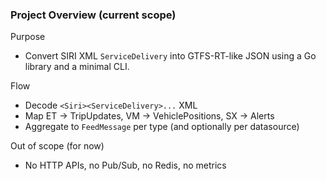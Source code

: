 ### Project Overview (current scope)

Purpose
- Convert SIRI XML `ServiceDelivery` into GTFS-RT-like JSON using a Go library and a minimal CLI.

Flow
- Decode `<Siri><ServiceDelivery>...` XML
- Map ET → TripUpdates, VM → VehiclePositions, SX → Alerts
- Aggregate to `FeedMessage` per type (and optionally per datasource)

Out of scope (for now)
- No HTTP APIs, no Pub/Sub, no Redis, no metrics






